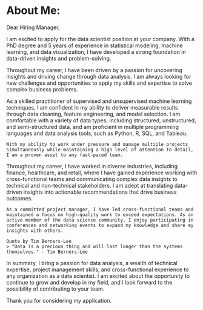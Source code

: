 # About Me:
Dear Hiring Manager,

I am excited to apply for the data scientist position at your company. With a PhD degree and 5 years of experience in statistical modeling, machine learning, and data visualization, I have developed a strong foundation in data-driven insights and problem-solving.

Throughout my career, I have been driven by a passion for uncovering insights and driving change through data analysis. I am always looking for new challenges and opportunities to apply my skills and expertise to solve complex business problems.

As a skilled practitioner of supervised and unsupervised machine learning techniques, I am confident in my ability to deliver measurable results through data cleaning, feature engineering, and model selection. I am comfortable with a variety of data types, including structured, unstructured, and semi-structured data, and am proficient in multiple programming languages and data analysis tools, such as Python, R, SQL, and Tableau.

```{warning}
With my ability to work under pressure and manage multiple projects simultaneously while maintaining a high level of attention to detail, I am a proven asset to any fast-paced team.
```

Throughout my career, I have worked in diverse industries, including finance, healthcare, and retail, where I have gained experience working with cross-functional teams and communicating complex data insights to technical and non-technical stakeholders. I am adept at translating data-driven insights into actionable recommendations that drive business outcomes.

```{note}
As a committed project manager, I have led cross-functional teams and maintained a focus on high-quality work to exceed expectations. As an active member of the data science community, I enjoy participating in conferences and networking events to expand my knowledge and share my insights with others.
```
```{margin}
Quote by Tim Berners-Lee
> "Data is a precious thing and will last longer than the systems themselves." - Tim Berners-Lee
```
In summary, I bring a passion for data analysis, a wealth of technical expertise, project management skills, and cross-functional experience to any organization as a data scientist. I am excited about the opportunity to continue to grow and develop in my field, and I look forward to the possibility of contributing to your team.

Thank you for considering my application.
